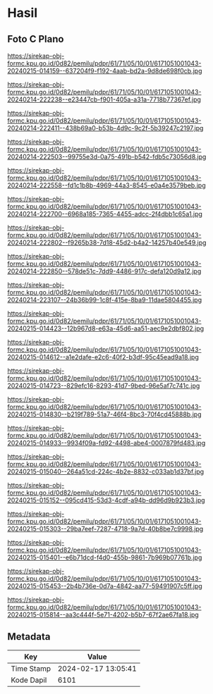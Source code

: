 # Hasil

## Foto C Plano

https://sirekap-obj-formc.kpu.go.id/0d82/pemilu/pdpr/61/71/05/10/01/6171051001043-20240215-014159--637204f9-f192-4aab-bd2a-9d8de698f0cb.jpg

https://sirekap-obj-formc.kpu.go.id/0d82/pemilu/pdpr/61/71/05/10/01/6171051001043-20240214-222238--e23447cb-f901-405a-a31a-7718b77367ef.jpg

https://sirekap-obj-formc.kpu.go.id/0d82/pemilu/pdpr/61/71/05/10/01/6171051001043-20240214-222411--438b69a0-b53b-4d9c-9c2f-5b39247c2197.jpg

https://sirekap-obj-formc.kpu.go.id/0d82/pemilu/pdpr/61/71/05/10/01/6171051001043-20240214-222503--99755e3d-0a75-491b-b542-fdb5c73056d8.jpg

https://sirekap-obj-formc.kpu.go.id/0d82/pemilu/pdpr/61/71/05/10/01/6171051001043-20240214-222558--fd1c1b8b-4969-44a3-8545-e0a4e3579beb.jpg

https://sirekap-obj-formc.kpu.go.id/0d82/pemilu/pdpr/61/71/05/10/01/6171051001043-20240214-222700--6968a185-7365-4455-adcc-2f4dbb1c65a1.jpg

https://sirekap-obj-formc.kpu.go.id/0d82/pemilu/pdpr/61/71/05/10/01/6171051001043-20240214-222802--f9265b38-7d18-45d2-b4a2-14257b40e549.jpg

https://sirekap-obj-formc.kpu.go.id/0d82/pemilu/pdpr/61/71/05/10/01/6171051001043-20240214-222850--578de51c-7dd9-4486-917c-defa120d9a12.jpg

https://sirekap-obj-formc.kpu.go.id/0d82/pemilu/pdpr/61/71/05/10/01/6171051001043-20240214-223107--24b36b99-1c8f-415e-8ba9-11dae5804455.jpg

https://sirekap-obj-formc.kpu.go.id/0d82/pemilu/pdpr/61/71/05/10/01/6171051001043-20240215-014423--12b967d8-e63a-45d6-aa51-aec9e2dbf802.jpg

https://sirekap-obj-formc.kpu.go.id/0d82/pemilu/pdpr/61/71/05/10/01/6171051001043-20240215-014612--a1e2dafe-e2c6-40f2-b3df-95c45ead9a18.jpg

https://sirekap-obj-formc.kpu.go.id/0d82/pemilu/pdpr/61/71/05/10/01/6171051001043-20240215-014723--829efc16-8293-41d7-9bed-96e5af7c741c.jpg

https://sirekap-obj-formc.kpu.go.id/0d82/pemilu/pdpr/61/71/05/10/01/6171051001043-20240215-014830--b219f789-51a7-46f4-8bc3-70f4cd45888b.jpg

https://sirekap-obj-formc.kpu.go.id/0d82/pemilu/pdpr/61/71/05/10/01/6171051001043-20240215-014933--9934f09a-fd92-4498-abe4-0007879fd483.jpg

https://sirekap-obj-formc.kpu.go.id/0d82/pemilu/pdpr/61/71/05/10/01/6171051001043-20240215-015040--264a51cd-224c-4b2e-8832-c033ab1d37bf.jpg

https://sirekap-obj-formc.kpu.go.id/0d82/pemilu/pdpr/61/71/05/10/01/6171051001043-20240215-015152--095cd415-53d3-4cdf-a94b-dd96d9b923b3.jpg

https://sirekap-obj-formc.kpu.go.id/0d82/pemilu/pdpr/61/71/05/10/01/6171051001043-20240215-015303--29ba7eef-7287-4718-9a7d-40b8be7c9998.jpg

https://sirekap-obj-formc.kpu.go.id/0d82/pemilu/pdpr/61/71/05/10/01/6171051001043-20240215-015401--e6b71dcd-f4d0-455b-9861-7b969b07761b.jpg

https://sirekap-obj-formc.kpu.go.id/0d82/pemilu/pdpr/61/71/05/10/01/6171051001043-20240215-015453--2b4b736e-0d7a-4842-aa77-59491907c5ff.jpg

https://sirekap-obj-formc.kpu.go.id/0d82/pemilu/pdpr/61/71/05/10/01/6171051001043-20240215-015814--aa3c444f-5e71-4202-b5b7-67f2ae67fa18.jpg


## Metadata

| Key        | Value               |
| ---------- | ------------------- |
| Time Stamp | 2024-02-17 13:05:41 |
| Kode Dapil | 6101                |



